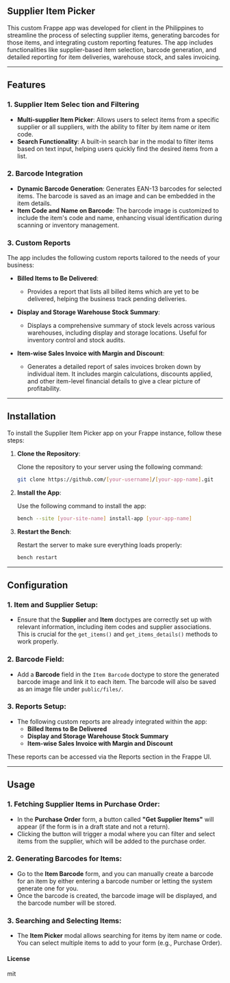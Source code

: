 ## Supplier Item Picker

This custom Frappe app was developed for client in the Philippines to streamline the process of selecting supplier items, generating barcodes for those items, and integrating custom reporting features. The app includes functionalities like supplier-based item selection, barcode generation, and detailed reporting for item deliveries, warehouse stock, and sales invoicing.

---

## Features

### 1. **Supplier Item Selec  tion and Filtering**
- **Multi-supplier Item Picker**: Allows users to select items from a specific supplier or all suppliers, with the ability to filter by item name or item code.
- **Search Functionality**: A built-in search bar in the modal to filter items based on text input, helping users quickly find the desired items from a list.
  
### 2. **Barcode Integration**
- **Dynamic Barcode Generation**: Generates EAN-13 barcodes for selected items. The barcode is saved as an image and can be embedded in the item details.
- **Item Code and Name on Barcode**: The barcode image is customized to include the item's code and name, enhancing visual identification during scanning or inventory management.

### 3. **Custom Reports**
The app includes the following custom reports tailored to the needs of your business:

- **Billed Items to Be Delivered**:
   - Provides a report that lists all billed items which are yet to be delivered, helping the business track pending deliveries.
   
- **Display and Storage Warehouse Stock Summary**:
   - Displays a comprehensive summary of stock levels across various warehouses, including display and storage locations. Useful for inventory control and stock audits.
   
- **Item-wise Sales Invoice with Margin and Discount**:
   - Generates a detailed report of sales invoices broken down by individual item. It includes margin calculations, discounts applied, and other item-level financial details to give a clear picture of profitability.

---

## Installation

To install the Supplier Item Picker app on your Frappe instance, follow these steps:

1. **Clone the Repository**:
   
   Clone the repository to your server using the following command:
   
   ```bash
   git clone https://github.com/[your-username]/[your-app-name].git
   ```

2. **Install the App**:

   Use the following command to install the app:
   
   ```bash
   bench --site [your-site-name] install-app [your-app-name]
   ```

3. **Restart the Bench**:

   Restart the server to make sure everything loads properly:
   
   ```bash
   bench restart
   ```

---

## Configuration

### 1. **Item and Supplier Setup**:
   - Ensure that the **Supplier** and **Item** doctypes are correctly set up with relevant information, including item codes and supplier associations. This is crucial for the `get_items()` and `get_items_details()` methods to work properly.

### 2. **Barcode Field**:
   - Add a **Barcode** field in the `Item Barcode` doctype to store the generated barcode image and link it to each item. The barcode will also be saved as an image file under `public/files/`.

### 3. **Reports Setup**:
   - The following custom reports are already integrated within the app:
     - **Billed Items to Be Delivered**
     - **Display and Storage Warehouse Stock Summary**
     - **Item-wise Sales Invoice with Margin and Discount**

   These reports can be accessed via the Reports section in the Frappe UI.

---

## Usage

### 1. **Fetching Supplier Items in Purchase Order**:
   - In the **Purchase Order** form, a button called **"Get Supplier Items"** will appear (if the form is in a draft state and not a return).
   - Clicking the button will trigger a modal where you can filter and select items from the supplier, which will be added to the purchase order.

### 2. **Generating Barcodes for Items**:
   - Go to the **Item Barcode** form, and you can manually create a barcode for an item by either entering a barcode number or letting the system generate one for you.
   - Once the barcode is created, the barcode image will be displayed, and the barcode number will be stored.

### 3. **Searching and Selecting Items**:
   - The **Item Picker** modal allows searching for items by item name or code. You can select multiple items to add to your form (e.g., Purchase Order).


#### License

mit
